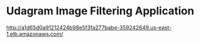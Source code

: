 # Udagram Image Filtering Application
http://a1d65d0a91212424b98e5f3fa277babe-359242649.us-east-1.elb.amazonaws.com/
